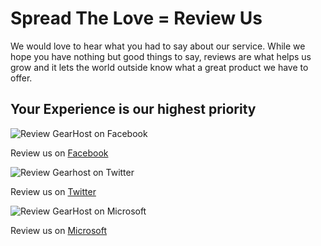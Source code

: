 # Spread The Love = Review Us
We would love to hear what you had to say about our service.  While we hope you have nothing but good things to say, reviews are what helps us grow and it lets the world outside know what a great product we have to offer.

## Your Experience is our highest priority
![Review GearHost on Facebook](http://i.imgur.com/htxLL4r.png)

Review us on [Facebook](http://facebook.com/gearhost)

![Review Gearhost on Twitter](http://i.imgur.com/ZpPvsKm.png)

Review us on [Twitter](https://twitter.com/gearhost)

![Review GearHost on Microsoft](http://i.imgur.com/xNY84HM.png)

Review us on [Microsoft](http://www.asp.net/hosting/hostingprovider/details/522#reviewSection)